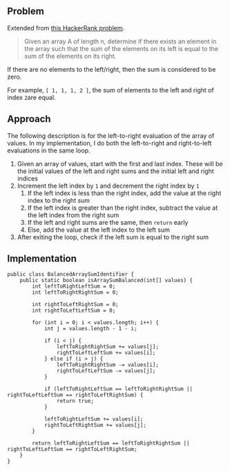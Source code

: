 ## Problem

Extended from [this HackerRank problem](https://www.hackerrank.com/challenges/sherlock-and-array).

> Given an array A of length n, determine if there exists an element in the array such that the sum of the elements on
its left is equal to the sum of the elements on its right.

If there are no elements to the left/right, then the sum is considered to be zero.

For example, `[ 1, 1, 1, 2 ]`, the sum of elements to the left and right of index `2`are equal.

## Approach

The following description is for the left-to-right evaluation of the array of values. In my implementation, I do both the
left-to-right and right-to-left evaluations in the same loop.

1. Given an array of values, start with the first and last index. These will be the initial values of the left and
   right sums and the initial left and right indices
2. Increment the left index by `1` and decrement the right index by `1`
   1. If the left index is less than the right index, add the value at the right index to the right sum
   2. If the left index is greater than the right index, subtract the value at the left index from the right sum
   3. If the left and right sums are the same, then `return` early
   4. Else, add the value at the left index to the left sum
3. After exiting the loop, check if the left sum is equal to the right sum

## Implementation

    public class BalancedArraySumIdentifier {
        public static boolean isArraySumBalanced(int[] values) {
            int leftToRightLeftSum = 0;
            int leftToRightRightSum = 0;

            int rightToLeftRightSum = 0;
            int rightToLeftLeftSum = 0;

            for (int i = 0; i < values.length; i++) {
                int j = values.length - 1 - i;

                if (i < j) {
                    leftToRightRightSum += values[j];
                    rightToLeftLeftSum += values[i];
                } else if (i > j) {
                    leftToRightRightSum -= values[i];
                    rightToLeftLeftSum -= values[j];
                }

                if (leftToRightLeftSum == leftToRightRightSum || rightToLeftLeftSum == rightToLeftRightSum) {
                    return true;
                }

                leftToRightLeftSum += values[i];
                rightToLeftRightSum += values[j];
            }

            return leftToRightLeftSum == leftToRightRightSum || rightToLeftLeftSum == rightToLeftRightSum;
        }
    }
